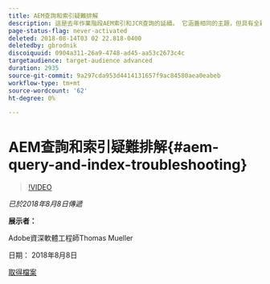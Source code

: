 ```yaml
---
title: AEM查詢和索引疑難排解
description: 這是去年作業階段AEM索引和JCR查詢的延續。 它涵蓋相同的主題，但具有全新的內容，並且與舊簡報幾乎沒有重疊。 此外也包含AEM 6.4的新功能。
page-status-flag: never-activated
deleted: 2018-08-14T03 02 22.818-0400
deletedby: gbrodnik
discoiquuid: 0904a311-26a9-4748-ad45-aa53c2673c4c
targetaudience: target-audience advanced
duration: 2935
source-git-commit: 9a297cda953d4414131657f9ac84580aea0eabeb
workflow-type: tm+mt
source-wordcount: '62'
ht-degree: 0%

---
```



# AEM查詢和索引疑難排解{#aem-query-and-index-troubleshooting}

>[!VIDEO](https://video.tv.adobe.com/v/23270/?quality=9)

*已於2018年8月8日傳遞*

**展示者：**

Adobe資深軟體工程師Thomas Mueller

日期： 2018年8月8日

[取得檔案](assets/20180808-gems-adobe+cloud+platform-experience+system+of+record-1.pdf)

<!--
[Get back to the Overview](https://helpx.adobe.com/experience-manager/kt/eseminars/gems/aem-index.html)
-->
